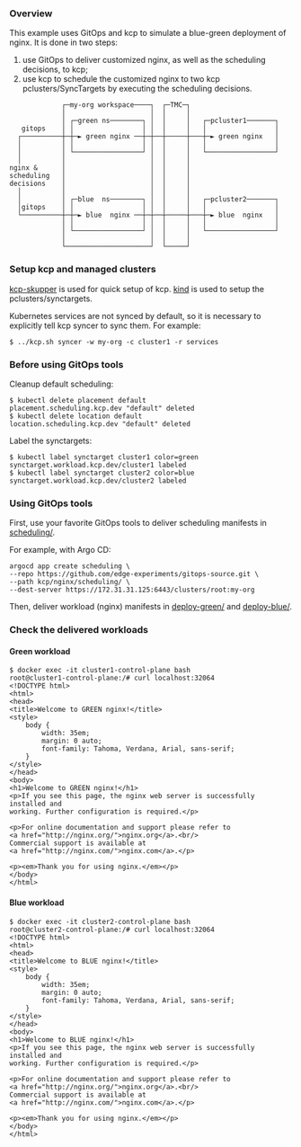 ### Overview
This example uses GitOps and kcp to simulate a blue-green deployment of nginx.
It is done in two steps:
1. use GitOps to deliver customized nginx, as well as the scheduling decisions, to kcp;
2. use kcp to schedule the customized nginx to two kcp pclusters/SyncTargets by executing the scheduling decisions.

```text
             ┌─my-org workspace────┐  ┌─TMC─┐
             │                     │  │     │
             │ ┌─green ns────────┐ │  │     │   ┌─pcluster1───────┐
   gitops    │ │                 │ │  │     │   │                 │
  ┌──────────┼─┼─► green nginx ──┼─┼──┼─────┼───┼─► green nginx   │
  │          │ │                 │ │  │     │   │                 │
  │          │ └─────────────────┘ │  │     │   └─────────────────┘
  │          │                     │  │     │
nginx &      │                     │  │     │
scheduling   │                     │  │     │
decisions    │                     │  │     │
  │          │                     │  │     │
  │          │ ┌─blue  ns────────┐ │  │     │   ┌─pcluster2───────┐
  │gitops    │ │                 │ │  │     │   │                 │
  └──────────┼─┼─► blue  nginx ──┼─┼──┼─────┼───┼─► blue  nginx   │
             │ │                 │ │  │     │   │                 │
             │ └─────────────────┘ │  │     │   └─────────────────┘
             │                     │  │     │
             └─────────────────────┘  └─────┘
```

### Setup kcp and managed clusters
[kcp-skupper](https://github.com/ch007m/kcp-skupper) is used for quick setup of kcp.
[kind](https://kind.sigs.k8s.io/) is used to setup the pclusters/synctargets.

Kubernetes services are not synced by default, so it is necessary to explicitly tell kcp syncer to sync them. For example:
```console
$ ../kcp.sh syncer -w my-org -c cluster1 -r services
```

### Before using GitOps tools
Cleanup default scheduling:
```console
$ kubectl delete placement default
placement.scheduling.kcp.dev "default" deleted
$ kubectl delete location default
location.scheduling.kcp.dev "default" deleted
```

Label the synctargets:
```console
$ kubectl label synctarget cluster1 color=green
synctarget.workload.kcp.dev/cluster1 labeled
$ kubectl label synctarget cluster2 color=blue
synctarget.workload.kcp.dev/cluster2 labeled
```

### Using GitOps tools
First, use your favorite GitOps tools to deliver scheduling manifests in [scheduling/](scheduling/).

For example, with Argo CD:
```
argocd app create scheduling \
--repo https://github.com/edge-experiments/gitops-source.git \
--path kcp/nginx/scheduling/ \
--dest-server https://172.31.31.125:6443/clusters/root:my-org
```

Then, deliver workload (nginx) manifests in [deploy-green/](deploy-green/) and [deploy-blue/](deploy-blue/).

### Check the delivered workloads
#### Green workload
```console
$ docker exec -it cluster1-control-plane bash
root@cluster1-control-plane:/# curl localhost:32064
<!DOCTYPE html>
<html>
<head>
<title>Welcome to GREEN nginx!</title>
<style>
    body {
        width: 35em;
        margin: 0 auto;
        font-family: Tahoma, Verdana, Arial, sans-serif;
    }
</style>
</head>
<body>
<h1>Welcome to GREEN nginx!</h1>
<p>If you see this page, the nginx web server is successfully installed and
working. Further configuration is required.</p>

<p>For online documentation and support please refer to
<a href="http://nginx.org/">nginx.org</a>.<br/>
Commercial support is available at
<a href="http://nginx.com/">nginx.com</a>.</p>

<p><em>Thank you for using nginx.</em></p>
</body>
</html>
```

#### Blue workload
```console
$ docker exec -it cluster2-control-plane bash
root@cluster2-control-plane:/# curl localhost:32064
<!DOCTYPE html>
<html>
<head>
<title>Welcome to BLUE nginx!</title>
<style>
    body {
        width: 35em;
        margin: 0 auto;
        font-family: Tahoma, Verdana, Arial, sans-serif;
    }
</style>
</head>
<body>
<h1>Welcome to BLUE nginx!</h1>
<p>If you see this page, the nginx web server is successfully installed and
working. Further configuration is required.</p>

<p>For online documentation and support please refer to
<a href="http://nginx.org/">nginx.org</a>.<br/>
Commercial support is available at
<a href="http://nginx.com/">nginx.com</a>.</p>

<p><em>Thank you for using nginx.</em></p>
</body>
</html>
```
